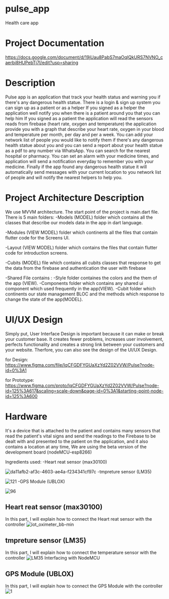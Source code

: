 # pulse_app

Health care app

# Project Documentation
https://docs.google.com/document/d/19jUau8PabS7maOqlQkURS7NVNO_caerbi8HUPebTj7I/edit?usp=sharing

# Description

Pulse app is an application that track your health status and warning you if there's any dangerous health statue.
There is a login & sign up system you can sign up as a patient or as a helper 
If you signed as a helper the application well notify you when there is a patient around you that you can help him 
If you signed as a patient the application will read the sensors reads from firebase (heart rate, oxygen and temperature) the application provide you with a graph that describe your heart rate, oxygen in your blood and temperature per month, per day and per a week.
You can add your network list of people you would like to notify them if there's any dangerous health statue about you and you can send a report about your health statue as a pdf to any number via WhatsApp.
You can search for the nearest hospital or pharmacy.
You can set an alarm with your medicine times, and application will send a notification everyday to remember you with your medicine.
Finally if the app found any dangerous health statue it will automatically send messages with your current location to you network list of people and will notify the nearest helpers to help you.


# Project Architecture Description

We use MVVM architecture.
The start point of the project is main.dart file.
There is 5 main folders:
-Models (MODEL) folder which contains all the classes that describe our models data in the app in dart language.

-Modules (VIEW MODEL) folder which continents all the files that contain flutter code for the Screens UI.

-Layout (VIEW MODEL) folder which contains the files that contain flutter code for introduction screens.

-Cubits (MODEL) file which contains all cubits classes that response to get the data from the firebase and authentication the user with firebase

-Shared File contains :
 -Style folder containes the colors and the them of the app (VIEW).
 -Components folder which contains any shared ui component which used frequently in the app(VIEW).
 -Cubit folder which continents our state management BLOC and the methods which response to change the state of the app(MODEL).

# UI/UX Design

Simply put, User Interface Design is important because it can make or break your customer base. It creates fewer problems, increases user involvement, perfects functionality and creates a strong link between your customers and your website.
Therfore, you can also see the design of the UI/UX Design.

for Design: https://www.figma.com/file/IqCFGDFYGUaXzYd2Z02VVW/Pulse?node-id=0%3A1

for Prototype: https://www.figma.com/proto/IqCFGDFYGUaXzYd2Z02VVW/Pulse?node-id=125%3A617&scaling=scale-down&page-id=0%3A1&starting-point-node-id=125%3A600




# Hardware

It's a device that is attached to the patient and contains many sensors that read the patient's vital signs and send the readings to the Firebase to be dealt with and presented to the patient on the application, and it also contains a location at any time, We are using the beta version of the development board (nodeMCU-esp8266)

Ingredients used:
-Heart reat sensor (max30100)

![da11afb2-af3c-4603-ae4a-f234341cf97c](https://user-images.githubusercontent.com/75755688/161110499-5b44d220-4fe6-4412-a99d-cdf35c73c98c.jpg)
-tmpreture sensor (LM35)

![121](https://user-images.githubusercontent.com/75755688/161111054-c0fc875a-8446-47a3-b7cf-5b71ff47247b.jpg)
-GPS Module (UBLOX)


![96](https://user-images.githubusercontent.com/75755688/161110900-afcbaa83-45e5-4f56-a39d-00350e7c0dc2.jpg)


## Heart reat sensor (max30100)

In this part, I will explain how to connect the Heart reat sensor with the controller
![iot_oximeter_bb-min](https://user-images.githubusercontent.com/75755688/161111674-2bbc5624-0fd5-4e42-bed8-42e884864efc.png)

## tmpreture sensor (LM35)

In this part, I will explain how to connect the temperature sensor with the controller
![LM35 Interfacing with NodeMCU](https://user-images.githubusercontent.com/75755688/161114009-7765e805-cd72-4df8-a7a8-1da04c50b3ea.png)

## GPS Module (UBLOX)

In this part, I will explain how to connect the GPS Module with the controller
![1](https://user-images.githubusercontent.com/75755688/161114531-ff7250dc-f14f-4013-8d6b-ecf3edf1ef2f.jpg)

